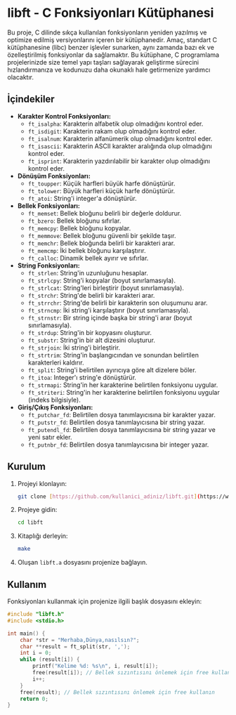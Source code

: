 # libft - C Fonksiyonları Kütüphanesi

Bu proje, C dilinde sıkça kullanılan fonksiyonların yeniden yazılmış ve optimize edilmiş versiyonlarını içeren bir kütüphanedir. Amaç, standart C kütüphanesine (libc) benzer işlevler sunarken, aynı zamanda bazı ek ve özelleştirilmiş fonksiyonlar da sağlamaktır. Bu kütüphane, C programlama projelerinizde size temel yapı taşları sağlayarak geliştirme sürecini hızlandırmanıza ve kodunuzu daha okunaklı hale getirmenize yardımcı olacaktır.

## İçindekiler

*   **Karakter Kontrol Fonksiyonları:**
    *   `ft_isalpha`: Karakterin alfabetik olup olmadığını kontrol eder.
    *   `ft_isdigit`: Karakterin rakam olup olmadığını kontrol eder.
    *   `ft_isalnum`: Karakterin alfanümerik olup olmadığını kontrol eder.
    *   `ft_isascii`: Karakterin ASCII karakter aralığında olup olmadığını kontrol eder.
    *   `ft_isprint`: Karakterin yazdırılabilir bir karakter olup olmadığını kontrol eder.
*   **Dönüşüm Fonksiyonları:**
    *   `ft_toupper`: Küçük harfleri büyük harfe dönüştürür.
    *   `ft_tolower`: Büyük harfleri küçük harfe dönüştürür.
    *   `ft_atoi`: String'i integer'a dönüştürür.
*   **Bellek Fonksiyonları:**
    *   `ft_memset`: Bellek bloğunu belirli bir değerle doldurur.
    *   `ft_bzero`: Bellek bloğunu sıfırlar.
    *   `ft_memcpy`: Bellek bloğunu kopyalar.
    *   `ft_memmove`: Bellek bloğunu güvenli bir şekilde taşır.
    *   `ft_memchr`: Bellek bloğunda belirli bir karakteri arar.
    *   `ft_memcmp`: İki bellek bloğunu karşılaştırır.
    *   `ft_calloc`: Dinamik bellek ayırır ve sıfırlar.
*   **String Fonksiyonları:**
    *   `ft_strlen`: String'in uzunluğunu hesaplar.
    *   `ft_strlcpy`: String'i kopyalar (boyut sınırlamasıyla).
    *   `ft_strlcat`: String'leri birleştirir (boyut sınırlamasıyla).
    *   `ft_strchr`: String'de belirli bir karakteri arar.
    *   `ft_strrchr`: String'de belirli bir karakterin son oluşumunu arar.
    *   `ft_strncmp`: İki string'i karşılaştırır (boyut sınırlamasıyla).
    *   `ft_strnstr`: Bir string içinde başka bir string'i arar (boyut sınırlamasıyla).
    *   `ft_strdup`: String'in bir kopyasını oluşturur.
    *   `ft_substr`: String'in bir alt dizesini oluşturur.
    *   `ft_strjoin`: İki string'i birleştirir.
    *   `ft_strtrim`: String'in başlangıcından ve sonundan belirtilen karakterleri kaldırır.
    *   `ft_split`: String'i belirtilen ayırıcıya göre alt dizelere böler.
    *   `ft_itoa`: Integer'ı string'e dönüştürür.
    *   `ft_strmapi`: String'in her karakterine belirtilen fonksiyonu uygular.
    *   `ft_striteri`: String'in her karakterine belirtilen fonksiyonu uygular (indeks bilgisiyle).
*   **Giriş/Çıkış Fonksiyonları:**
    *   `ft_putchar_fd`: Belirtilen dosya tanımlayıcısına bir karakter yazar.
    *   `ft_putstr_fd`: Belirtilen dosya tanımlayıcısına bir string yazar.
    *   `ft_putendl_fd`: Belirtilen dosya tanımlayıcısına bir string yazar ve yeni satır ekler.
    *   `ft_putnbr_fd`: Belirtilen dosya tanımlayıcısına bir integer yazar.

## Kurulum

1.  Projeyi klonlayın:

    ```bash
    git clone [https://github.com/kullanici_adiniz/libft.git](https://www.google.com/search?q=https://www.google.com/search%3Fq%3Dhttps://github.com/kullanici_adiniz/libft.git)
    ```

2.  Projeye gidin:

    ```bash
    cd libft
    ```

3.  Kitaplığı derleyin:

    ```bash
    make
    ```

4.  Oluşan `libft.a` dosyasını projenize bağlayın.

## Kullanım

Fonksiyonları kullanmak için projenize ilgili başlık dosyasını ekleyin:

```c
#include "libft.h"
#include <stdio.h>

int main() {
    char *str = "Merhaba,Dünya,nasılsın?";
    char **result = ft_split(str, ',');
    int i = 0;
    while (result[i]) {
        printf("Kelime %d: %s\n", i, result[i]);
        free(result[i]); // Bellek sızıntısını önlemek için free kullanın
        i++;
    }
    free(result); // Bellek sızıntısını önlemek için free kullanın
    return 0;
}
```
